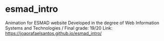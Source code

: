 # esmad_intro
Animation for ESMAD website 
Developed in the degree of Web Information Systems and Technologies / Final grade: 19/20
Link: https://joaorafaelsantos.github.io/esmad_intro/
